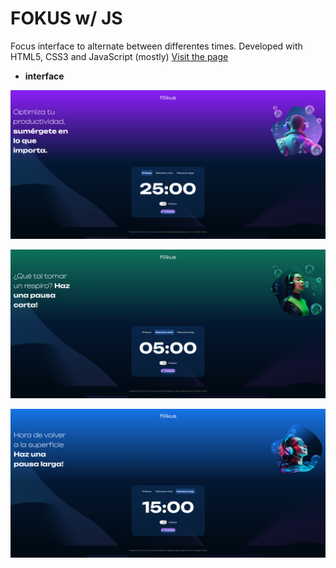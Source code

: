# FOKUS w/ JS

Focus interface to alternate between differentes times. Developed with HTML5, CSS3 and JavaScript (mostly)
[Visit the page](https://costadamia.github.io/numero-secreto-/)
* **interface**

![Main page](/imagenes/fokus-JS_enfoque.png)

![Brief break page](./imagenes/fokus-JS_descanso-corto.png)

![Long break page](./imagenes/fokus-JS_descanso-largo.png)



